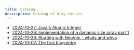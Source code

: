 ```yaml
---
title: Catalog
description: Catalog of blog entries
---
```


- [2024-10-27: Java's Atomic Integer](/blog/2024/2024_10_27_java_atomic/article.md)
- [2024-10-26: Implementation of a dynamic size array part 1](/blog/2024/2024_10_26_dynamic_size_array.html)
- [2024-10-26: Starting with NeoVim - whats and whys](/blog/2024/2024_10_26_starting_with_neovim.html)
- [2024-10-07: The first blog entry](/blog/2024/2024_10_07.html)
